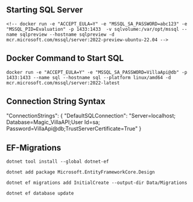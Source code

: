 ## Starting SQL Server
```terminal
<!-- docker run -e "ACCEPT_EULA=Y" -e "MSSQL_SA_PASSWORD=abc123" -e "MSSQL_PID=Evaluation" -p 1433:1433  -v sqlvolume:/var/opt/mssql --name sqlpreview --hostname sqlpreview -d mcr.microsoft.com/mssql/server:2022-preview-ubuntu-22.04 -->
```

## Docker Command to Start SQL
```
docker run -e "ACCEPT_EULA=Y" -e "MSSQL_SA_PASSWORD=VillaApi@db" -p 1433:1433 --name sql --hostname sql --platform linux/amd64 -d mcr.microsoft.com/mssql/server:2022-latest
```
## Connection String Syntax
 "ConnectionStrings": {
    "DefaultSQLConnection": "Server=localhost; Database=Magic_VillaAPI;User Id=sa; Password=VillaApi@db;TrustServerCertificate=True"
  }

## EF-Migrations
```
dotnet tool install --global dotnet-ef

dotnet add package Microsoft.EntityFrameworkCore.Design

dotnet ef migrations add InitialCreate --output-dir Data/Migrations

dotnet ef database update
```
